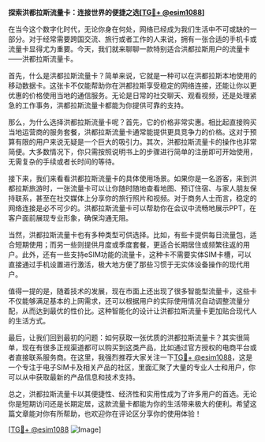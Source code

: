 **探索洪都拉斯流量卡：连接世界的便捷之选[[TG💪+ @esim1088](https://t.me/s/esim1088)]**

在当今这个数字化时代，无论你身在何处，网络已经成为我们生活中不可或缺的一部分。对于经常需要跨国交流、旅行或者工作的人来说，拥有一张合适的手机卡或流量卡显得尤为重要。今天，我们就来聊聊一款特别适合洪都拉斯用户的流量卡——洪都拉斯流量卡。

首先，什么是洪都拉斯流量卡？简单来说，它就是一种可以在洪都拉斯本地使用的移动数据卡。这张卡不仅能帮助你在洪都拉斯享受稳定的网络连接，还能让你以更优惠的价格使用当地的通信服务。无论是日常的社交聊天、观看视频，还是处理紧急的工作事务，洪都拉斯流量卡都能为你提供可靠的支持。

那么，为什么选择洪都拉斯流量卡呢？首先，它的价格非常实惠。相比起直接购买当地运营商的服务套餐，洪都拉斯流量卡通常能提供更具竞争力的价格。这对于预算有限的用户来说无疑是一个巨大的吸引力。其次，洪都拉斯流量卡的操作也非常简便。大多数情况下，你只需按照说明书上的步骤进行简单的注册即可开始使用，无需复杂的手续或者长时间的等待。

接下来，我们来看看洪都拉斯流量卡的具体使用场景。如果你是一名游客，来到洪都拉斯旅游时，一张流量卡可以让你随时随地查看地图、预订住宿、与家人朋友保持联系，甚至在社交媒体上分享你的旅行照片和视频。对于商务人士而言，稳定的网络连接是必不可少的。洪都拉斯流量卡可以帮助你在会议中流畅地展示PPT，在客户面前展现专业形象，确保沟通无阻。

当然，洪都拉斯流量卡也有多种类型可供选择。比如，有些卡提供每日流量包，适合短期使用；而另一些则提供月度或季度套餐，更适合长期居住或频繁往返的用户。此外，还有一些支持eSIM功能的流量卡，这种卡不需要实体SIM卡槽，可以直接通过手机设置进行激活，极大地方便了那些习惯于无实体设备操作的现代用户。

值得一提的是，随着技术的发展，现在市面上还出现了很多智能型流量卡，这些卡不仅能够满足基本的上网需求，还可以根据用户的实际使用情况自动调整流量分配，从而达到最优的性价比。这种智能化的设计让洪都拉斯流量卡更加贴合现代人的生活方式。

最后，让我们回到最初的问题：如何获取一张优质的洪都拉斯流量卡？其实很简单，现在有很多正规渠道都可以购买到这类产品，比如通过官方授权的电商平台或者直接联系服务商。在这里，我强烈推荐大家关注一下[TG💪+ @esim1088](https://t.me/s/esim1088)，这是一个专注于电子SIM卡及相关产品的社区，里面汇聚了大量的专业人士和用户，你可以从中获取最新的产品信息和技术支持。

总之，洪都拉斯流量卡以其便捷性、经济性和实用性成为了许多用户的首选。无论你是短期访问还是长期定居，这款流量卡都能为你的生活带来极大的便利。希望这篇文章能对你有所帮助，也欢迎你在评论区分享你的使用体验！

[[TG💪+ @esim1088](https://t.me/s/esim1088) ![Image](https://i.postimg.cc/4NQfJmqS/Snipaste-2025-05-13-00-14-12.png)]